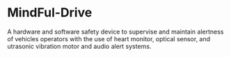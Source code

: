 # MindFul-Drive
 A hardware and software safety device to supervise and maintain alertness of vehicles operators with the use of heart monitor, optical sensor, and utrasonic vibration motor and audio alert systems.
